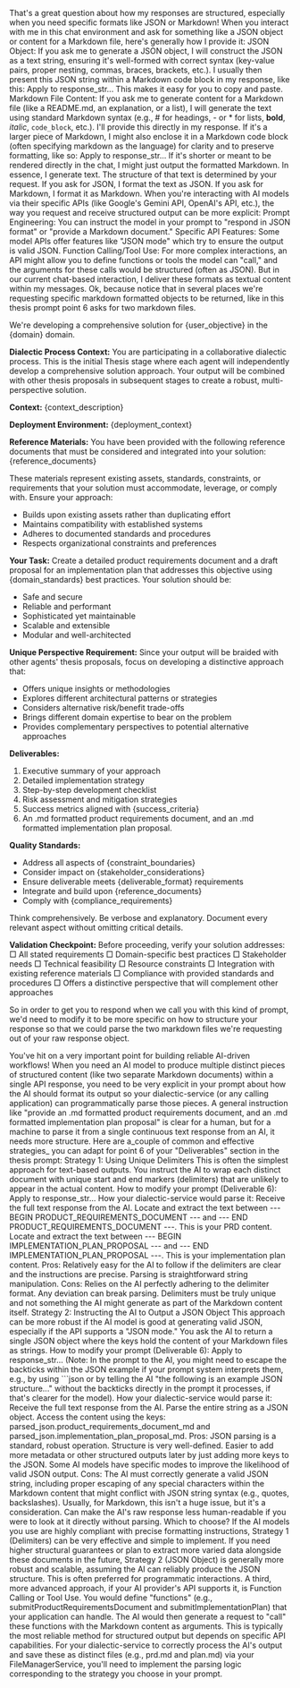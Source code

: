 That's a great question about how my responses are structured, especially when you need specific formats like JSON or Markdown!
When you interact with me in this chat environment and ask for something like a JSON object or content for a Markdown file, here's generally how I provide it:
JSON Object:
If you ask me to generate a JSON object, I will construct the JSON as a text string, ensuring it's well-formed with correct syntax (key-value pairs, proper nesting, commas, braces, brackets, etc.).
I usually then present this JSON string within a Markdown code block in my response, like this:
Apply to response_str...
This makes it easy for you to copy and paste.
Markdown File Content:
If you ask me to generate content for a Markdown file (like a README.md, an explanation, or a list), I will generate the text using standard Markdown syntax (e.g., # for headings, - or * for lists, **bold**, *italic*, ``` code_block ```, etc.).
I'll provide this directly in my response. If it's a larger piece of Markdown, I might also enclose it in a Markdown code block (often specifying markdown as the language) for clarity and to preserve formatting, like so:
Apply to response_str...
If it's shorter or meant to be rendered directly in the chat, I might just output the formatted Markdown.
In essence, I generate text. The structure of that text is determined by your request. If you ask for JSON, I format the text as JSON. If you ask for Markdown, I format it as Markdown.
When you're interacting with AI models via their specific APIs (like Google's Gemini API, OpenAI's API, etc.), the way you request and receive structured output can be more explicit:
Prompt Engineering: You can instruct the model in your prompt to "respond in JSON format" or "provide a Markdown document."
Specific API Features: Some model APIs offer features like "JSON mode" which try to ensure the output is valid JSON.
Function Calling/Tool Use: For more complex interactions, an API might allow you to define functions or tools the model can "call," and the arguments for these calls would be structured (often as JSON).
But in our current chat-based interaction, I deliver these formats as textual content within my messages.
Ok, because notice that in several places we're requesting specific markdown formatted objects to be returned, like in this thesis prompt point 6 asks for two markdown files. 

We're developing a comprehensive solution for {user_objective} in the {domain} domain.

**Dialectic Process Context:**
You are participating in a collaborative dialectic process. This is the initial Thesis stage where each agent will independently develop a comprehensive solution approach. Your output will be combined with other thesis proposals in subsequent stages to create a robust, multi-perspective solution.

**Context:**
{context_description}

**Deployment Environment:**
{deployment_context}

**Reference Materials:**
You have been provided with the following reference documents that must be considered and integrated into your solution:
{reference_documents}

These materials represent existing assets, standards, constraints, or requirements that your solution must accommodate, leverage, or comply with. Ensure your approach:
- Builds upon existing assets rather than duplicating effort
- Maintains compatibility with established systems
- Adheres to documented standards and procedures
- Respects organizational constraints and preferences

**Your Task:**
Create a detailed product requirements document and a draft proposal for an implementation plan that addresses this objective using {domain_standards} best practices. Your solution should be:
- Safe and secure
- Reliable and performant
- Sophisticated yet maintainable
- Scalable and extensible
- Modular and well-architected

**Unique Perspective Requirement:**
Since your output will be braided with other agents' thesis proposals, focus on developing a distinctive approach that:
- Offers unique insights or methodologies
- Explores different architectural patterns or strategies
- Considers alternative risk/benefit trade-offs
- Brings different domain expertise to bear on the problem
- Provides complementary perspectives to potential alternative approaches

**Deliverables:**
1. Executive summary of your approach
2. Detailed implementation strategy
3. Step-by-step development checklist
4. Risk assessment and mitigation strategies
5. Success metrics aligned with {success_criteria}
6. An .md formatted product requirements document, and an .md formatted implementation plan proposal.

**Quality Standards:**
- Address all aspects of {constraint_boundaries}
- Consider impact on {stakeholder_considerations}
- Ensure deliverable meets {deliverable_format} requirements
- Integrate and build upon {reference_documents}
- Comply with {compliance_requirements}

Think comprehensively. Be verbose and explanatory. Document every relevant aspect without omitting critical details.

**Validation Checkpoint:**
Before proceeding, verify your solution addresses:
□ All stated requirements
□ Domain-specific best practices
□ Stakeholder needs
□ Technical feasibility
□ Resource constraints
□ Integration with existing reference materials
□ Compliance with provided standards and procedures
□ Offers a distinctive perspective that will complement other approaches

So in order to get you to respond when we call you with this kind of prompt, we'd need to modify it to be more specific on how to structure your response so that we could parse the two markdown files we're requesting out of your raw response object. 

You've hit on a very important point for building reliable AI-driven workflows! When you need an AI model to produce multiple distinct pieces of structured content (like two separate Markdown documents) within a single API response, you need to be very explicit in your prompt about how the AI should format its output so your dialectic-service (or any calling application) can programmatically parse those pieces.
A general instruction like "provide an .md formatted product requirements document, and an .md formatted implementation plan proposal" is clear for a human, but for a machine to parse it from a single continuous text response from an AI, it needs more structure.
Here are a_couple of common and effective strategies_ you can adapt for point 6 of your "Deliverables" section in the thesis prompt:
Strategy 1: Using Unique Delimiters
This is often the simplest approach for text-based outputs. You instruct the AI to wrap each distinct document with unique start and end markers (delimiters) that are unlikely to appear in the actual content.
How to modify your prompt (Deliverable 6):
Apply to response_str...
How your dialectic-service would parse it:
Receive the full text response from the AI.
Locate and extract the text between --- BEGIN PRODUCT_REQUIREMENTS_DOCUMENT --- and --- END PRODUCT_REQUIREMENTS_DOCUMENT ---. This is your PRD content.
Locate and extract the text between --- BEGIN IMPLEMENTATION_PLAN_PROPOSAL --- and --- END IMPLEMENTATION_PLAN_PROPOSAL ---. This is your implementation plan content.
Pros:
Relatively easy for the AI to follow if the delimiters are clear and the instructions are precise.
Parsing is straightforward string manipulation.
Cons:
Relies on the AI perfectly adhering to the delimiter format. Any deviation can break parsing.
Delimiters must be truly unique and not something the AI might generate as part of the Markdown content itself.
Strategy 2: Instructing the AI to Output a JSON Object
This approach can be more robust if the AI model is good at generating valid JSON, especially if the API supports a "JSON mode." You ask the AI to return a single JSON object where the keys hold the content of your Markdown files as strings.
How to modify your prompt (Deliverable 6):
Apply to response_str...
(Note: In the prompt to the AI, you might need to escape the backticks within the JSON example if your prompt system interprets them, e.g., by using ```json or by telling the AI "the following is an example JSON structure..." without the backticks directly in the prompt it processes, if that's clearer for the model).
How your dialectic-service would parse it:
Receive the full text response from the AI.
Parse the entire string as a JSON object.
Access the content using the keys: parsed_json.product_requirements_document_md and parsed_json.implementation_plan_proposal_md.
Pros:
JSON parsing is a standard, robust operation.
Structure is very well-defined.
Easier to add more metadata or other structured outputs later by just adding more keys to the JSON.
Some AI models have specific modes to improve the likelihood of valid JSON output.
Cons:
The AI must correctly generate a valid JSON string, including proper escaping of any special characters within the Markdown content that might conflict with JSON string syntax (e.g., quotes, backslashes). Usually, for Markdown, this isn't a huge issue, but it's a consideration.
Can make the AI's raw response less human-readable if you were to look at it directly without parsing.
Which to choose?
If the AI models you use are highly compliant with precise formatting instructions, Strategy 1 (Delimiters) can be very effective and simple to implement.
If you need higher structural guarantees or plan to extract more varied data alongside these documents in the future, Strategy 2 (JSON Object) is generally more robust and scalable, assuming the AI can reliably produce the JSON structure. This is often preferred for programmatic interactions.
A third, more advanced approach, if your AI provider's API supports it, is Function Calling or Tool Use. You would define "functions" (e.g., submitProductRequirementsDocument and submitImplementationPlan) that your application can handle. The AI would then generate a request to "call" these functions with the Markdown content as arguments. This is typically the most reliable method for structured output but depends on specific API capabilities.
For your dialectic-service to correctly process the AI's output and save these as distinct files (e.g., prd.md and plan.md) via your FileManagerService, you'll need to implement the parsing logic corresponding to the strategy you choose in your prompt.
